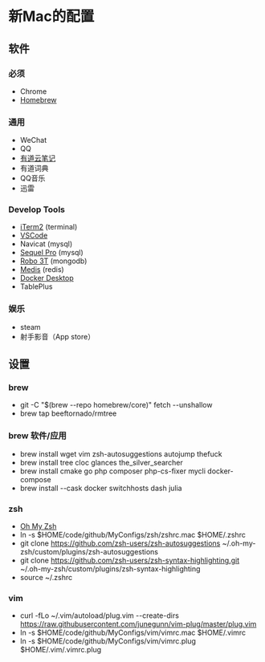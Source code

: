 # 新Mac的配置

## 软件

### 必须
- Chrome
- [Homebrew](https://brew.sh/)

### 通用
- WeChat
- QQ
- [有道云笔记](http://note.youdao.com/)
- 有道词典
- QQ音乐
- 迅雷

### Develop Tools
- [iTerm2](https://www.iterm2.com/) (terminal)
- [VSCode](https://code.visualstudio.com/)
- Navicat (mysql)
- [Sequel Pro](http://www.sequelpro.com/) (mysql)
- [Robo 3T](https://www.robomongo.org/) (mongodb)
- [Medis](http://getmedis.com/) (redis)
- [Docker Desktop](https://www.docker.com/products/docker-desktop)
- TablePlus

### 娱乐
- steam
- 射手影音（App store）

## 设置

### brew
- git -C "$(brew --repo homebrew/core)" fetch --unshallow
- brew tap beeftornado/rmtree

### brew 软件/应用
- brew install wget vim zsh-autosuggestions autojump thefuck
- brew install tree cloc glances the_silver_searcher
- brew install cmake go php composer php-cs-fixer mycli docker-compose
- brew install --cask docker switchhosts dash julia

### zsh
- [Oh My Zsh](https://ohmyz.sh/)
- ln -s $HOME/code/github/MyConfigs/zsh/zshrc.mac $HOME/.zshrc
- git clone https://github.com/zsh-users/zsh-autosuggestions ~/.oh-my-zsh/custom/plugins/zsh-autosuggestions
- git clone https://github.com/zsh-users/zsh-syntax-highlighting.git ~/.oh-my-zsh/custom/plugins/zsh-syntax-highlighting
- source ~/.zshrc

### vim
- curl -fLo ~/.vim/autoload/plug.vim --create-dirs \
    https://raw.githubusercontent.com/junegunn/vim-plug/master/plug.vim
- ln -s $HOME/code/github/MyConfigs/vim/vimrc.mac $HOME/.vimrc
- ln -s $HOME/code/github/MyConfigs/vim/vimrc.plug $HOME/.vim/.vimrc.plug


